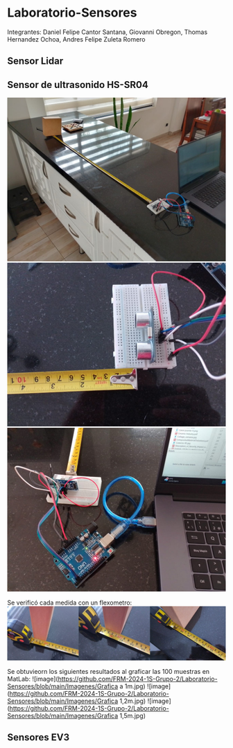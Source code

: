 # Laboratorio-Sensores

Integrantes: Daniel Felipe Cantor Santana, Giovanni Obregon, Thomas Hernandez Ochoa, Andres Felipe Zuleta Romero


## Sensor Lidar
    


## Sensor de ultrasonido HS-SR04
![image](https://github.com/FRM-2024-1S-Grupo-2/Laboratorio-Sensores/blob/main/Imagenes/Montaje.jpg)
![image](https://github.com/FRM-2024-1S-Grupo-2/Laboratorio-Sensores/blob/main/Imagenes/Sensor.jpg)
![image](https://github.com/FRM-2024-1S-Grupo-2/Laboratorio-Sensores/blob/main/Imagenes/conexión.jpg)

Se verificó cada medida con un flexometro:
![image](https://github.com/FRM-2024-1S-Grupo-2/Laboratorio-Sensores/blob/main/Imagenes/Medidas.jpg)

Se obtuvieorn los siguientes resultados al graficar las 100 muestras en MatLab:
![image](https://github.com/FRM-2024-1S-Grupo-2/Laboratorio-Sensores/blob/main/Imagenes/Grafica a 1m.jpg)
![image](https://github.com/FRM-2024-1S-Grupo-2/Laboratorio-Sensores/blob/main/Imagenes/Grafica 1,2m.jpg)
![image](https://github.com/FRM-2024-1S-Grupo-2/Laboratorio-Sensores/blob/main/Imagenes/Grafica 1,5m.jpg)


## Sensores EV3


